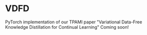 # VDFD
PyTorch implementation of our TPAMI paper "Variational Data-Free Knowledge Distillation for Continual Learning"
Coming soon!
